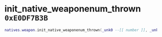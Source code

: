 # init_native_weaponenum_thrown `0xE0DF7B3B`

```lua
natives.weapon.init_native_weaponenum_thrown(_unk0 --[[ number ]], _unk1 --[[ number ]], _unk2 --[[ number ]])
```